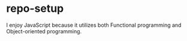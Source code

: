 # repo-setup

I enjoy JavaScript because it utilizes both Functional programming and Object-oriented programming.
